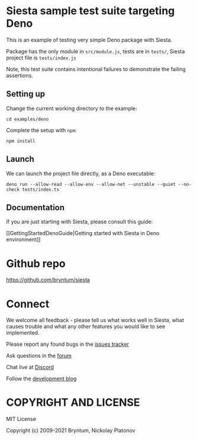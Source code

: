 Siesta sample test suite targeting Deno 
==========================================

This is an example of testing very simple Deno package with Siesta.

Package has the only module in `src/module.js`, tests are in `tests/`, Siesta project file is `tests/index.js`

Note, this test suite contains intentional failures to demonstrate the failing assertions.

Setting up
----------

Change the current working directory to the example:

```shell
cd examples/deno
```

Complete the setup with `npm`:

```shell
npm install
```

Launch
------

We can launch the project file directly, as a Deno executable:

```shell
deno run --allow-read --allow-env --allow-net --unstable --quiet --no-check tests/index.ts
```

Documentation
-------------

If you are just starting with Siesta, please consult this guide:

[[GettingStartedDenoGuide|Getting started with Siesta in Deno environment]]


Github repo
===========

https://github.com/bryntum/siesta


Connect
=======

We welcome all feedback - please tell us what works well in Siesta, what causes trouble and what any other features you would like to see implemented.

Please report any found bugs in the [issues tracker](https://github.com/bryntum/siesta/issues)

Ask questions in the [forum](https://bryntum.com/forum/viewforum.php?f=20)

Chat live at [Discord](https://discord.gg/6mwJZGnwbq)

Follow the [development blog](https://www.bryntum.com/blog/)


COPYRIGHT AND LICENSE
=================

MIT License

Copyright (c) 2009-2021 Bryntum, Nickolay Platonov
